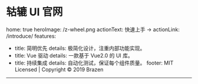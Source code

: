 # 轱辘 UI 官网

home: true
heroImage: /z-wheel.png
actionText: 快速上手 →
actionLink: /introduce/
features:

- title: 简明优先
  details: 极简化设计，注重内部功能实现。
- title: Vue 驱动
  details: 一款基于 Vue2.0 的 UI 库。
- title: 持续集成
  details: 自动化测试，保证每个组件质量。
  footer: MIT Licensed | Copyright © 2019 Brazen

---
